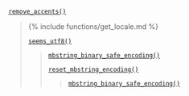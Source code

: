 <p><code><a href="https://developer.wordpress.org/reference/functions/remove_accents/">remove_accents()</a></code></p>

<blockquote>

{% include functions/get_locale.md %}

 [`seems_utf8()`](https://developer.wordpress.org/reference/functions/seems_utf8/)
 
> [`mbstring_binary_safe_encoding()`](https://developer.wordpress.org/reference/functions/mbstring_binary_safe_encoding/)
> 
> [`reset_mbstring_encoding()`](https://developer.wordpress.org/reference/functions/reset_mbstring_encoding/)
> 
>> [`mbstring_binary_safe_encoding()`](https://developer.wordpress.org/reference/functions/mbstring_binary_safe_encoding/)

</blockquote>
